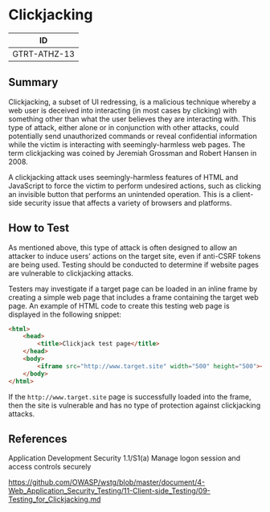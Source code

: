 # Clickjacking

|ID          |
|------------|
|GTRT-ATHZ-13|

## Summary

Clickjacking, a subset of UI redressing, is a malicious technique whereby a web user is deceived into interacting (in most cases by clicking) with something other than what the user believes they are interacting with. This type of attack, either alone or in conjunction with other attacks, could potentially send unauthorized commands or reveal confidential information while the victim is interacting with seemingly-harmless web pages. The term clickjacking was coined by Jeremiah Grossman and Robert Hansen in 2008.

A clickjacking attack uses seemingly-harmless features of HTML and JavaScript to force the victim to perform undesired actions, such as clicking an invisible button that performs an unintended operation. This is a client-side security issue that affects a variety of browsers and platforms.

## How to Test

As mentioned above, this type of attack is often designed to allow an attacker to induce users’ actions on the target site, even if anti-CSRF tokens are being used. Testing should be conducted to determine if website pages are vulnerable to clickjacking attacks.

Testers may investigate if a target page can be loaded in an inline frame by creating a simple web page that includes a frame containing the target web page. An example of HTML code to create this testing web page is displayed in the following snippet:

```html
<html>
    <head>
        <title>Clickjack test page</title>
    </head>
    <body>
        <iframe src="http://www.target.site" width="500" height="500"></iframe>
    </body>
</html>
```

If the `http://www.target.site` page is successfully loaded into the frame, then the site is vulnerable and has no type of protection against clickjacking attacks.

## References

Application Development Security 1.1/S1(a) Manage logon session and access controls securely

https://github.com/OWASP/wstg/blob/master/document/4-Web_Application_Security_Testing/11-Client-side_Testing/09-Testing_for_Clickjacking.md
